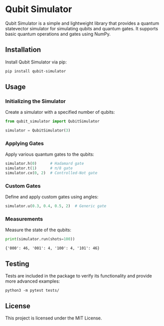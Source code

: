 # Qubit Simulator

Qubit Simulator is a simple and lightweight library that provides a quantum statevector simulator for simulating qubits and quantum gates. It supports basic quantum operations and gates using NumPy.

## Installation

Install Qubit Simulator via pip:

```bash
pip install qubit-simulator
```

## Usage

### Initializing the Simulator

Create a simulator with a specified number of qubits:

```python
from qubit_simulator import QubitSimulator

simulator = QubitSimulator(3)
```

### Applying Gates

Apply various quantum gates to the qubits:

```python
simulator.h(0)      # Hadamard gate
simulator.t(1)      # π/8 gate
simulator.cx(0, 2)  # Controlled-Not gate
```

### Custom Gates

Define and apply custom gates using angles:

```python
simulator.u(0.3, 0.4, 0.5, 2)  # Generic gate
```

### Measurements

Measure the state of the qubits:

```python
print(simulator.run(shots=100))
```

```plaintext
{'000': 46, '001': 4, '100': 4, '101': 46}
```

## Testing

Tests are included in the package to verify its functionality and provide more advanced examples:

```shell
python3 -m pytest tests/
```

## License

This project is licensed under the MIT License.
